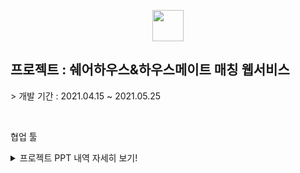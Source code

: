 <p align="center"><img src="https://0905cjw.github.io/seoulmate_logo.png" height="50px"/></p>
<h2>프로젝트 : 쉐어하우스&하우스메이트 매칭 웹서비스</h2>
<p>> 개발 기간 : 2021.04.15 ~ 2021.05.25</p>
<br/>
<p>협업 툴</p>
<details>
  <summary>프로젝트 PPT 내역 자세히 보기! </summary>
  <p align="center"><img src="https://0905cjw.github.io/project/project01.jpg" width="80%"/></p>
  <p align="center"><img src="https://0905cjw.github.io/project/project02.jpg" width="80%"/></p>
  <p align="center"><img src="https://0905cjw.github.io/project/project03.jpg" width="80%"/></p>
  <p align="center"><img src="https://0905cjw.github.io/project/project04.jpg" width="80%"/></p>
  <p align="center"><img src="https://0905cjw.github.io/project/project05.jpg" width="80%"/></p>
  <p align="center"><img src="https://0905cjw.github.io/project/project06.jpg" width="80%"/></p>
  <p align="center"><img src="https://0905cjw.github.io/project/project07.jpg" width="80%"/></p>
  <p align="center"><img src="https://0905cjw.github.io/project/project08.jpg" width="80%"/></p>
  <p align="center"><img src="https://0905cjw.github.io/project/project09.jpg" width="80%"/></p>
  <p align="center"><img src="https://0905cjw.github.io/project/project10.jpg" width="80%"/></p>
  <p align="center"><img src="https://0905cjw.github.io/project/project11.jpg" width="80%"/></p>
  <p align="center"><img src="https://0905cjw.github.io/project/project12.jpg" width="80%"/></p>
  <p align="center"><img src="https://0905cjw.github.io/project/project13.jpg" width="80%"/></p>
  <p align="center"><img src="https://0905cjw.github.io/project/project14.jpg" width="80%"/></p>
  <p align="center"><img src="https://0905cjw.github.io/project/project15.jpg" width="80%"/></p>
  <p align="center"><img src="https://0905cjw.github.io/project/project16.jpg" width="80%"/></p>
  <p align="center"><img src="https://0905cjw.github.io/project/project17.jpg" width="80%"/></p>
  <p align="center"><img src="https://0905cjw.github.io/project/project18.jpg" width="80%"/></p>
  <p align="center"><img src="https://0905cjw.github.io/project/project19.jpg" width="80%"/></p>
  <p align="center"><img src="https://0905cjw.github.io/project/project20.jpg" width="80%"/></p>
  <p align="center"><img src="https://0905cjw.github.io/project/project21.jpg" width="80%"/></p>
  <p align="center"><img src="https://0905cjw.github.io/project/project22.jpg" width="80%"/></p>
  <p align="center"><img src="https://0905cjw.github.io/project/project23.jpg" width="80%"/></p>
  <p align="center"><img src="https://0905cjw.github.io/project/project24.jpg" width="80%"/></p>
  <p align="center"><img src="https://0905cjw.github.io/project/project25.jpg" width="80%"/></p>
  <p align="center"><img src="https://0905cjw.github.io/project/project26.jpg" width="80%"/></p>
  <p align="center"><img src="https://0905cjw.github.io/project/project27.jpg" width="80%"/></p>
  <p align="center"><img src="https://0905cjw.github.io/project/project28.jpg" width="80%"/></p>
  <p align="center"><img src="https://0905cjw.github.io/project/project29.jpg" width="80%"/></p>
  <p align="center"><img src="https://0905cjw.github.io/project/project30.jpg" width="80%"/></p>
  <p align="center"><img src="https://0905cjw.github.io/project/project31.jpg" width="80%"/></p>
  <p align="center"><img src="https://0905cjw.github.io/project/project32.jpg" width="80%"/></p>
  <p align="center"><img src="https://0905cjw.github.io/project/project33.jpg" width="80%"/></p>
  <p align="center"><img src="https://0905cjw.github.io/project/project34.jpg" width="80%"/></p>
  <p align="center"><img src="https://0905cjw.github.io/project/project35.jpg" width="80%"/></p>
  <p align="center"><img src="https://0905cjw.github.io/project/project36.jpg" width="80%"/></p>
  <p align="center"><img src="https://0905cjw.github.io/project/project37.jpg" width="80%"/></p>
  <p align="center"><img src="https://0905cjw.github.io/project/project38.jpg" width="80%"/></p>
  <p align="center"><img src="https://0905cjw.github.io/project/project39.jpg" width="80%"/></p>
  <p align="center"><img src="https://0905cjw.github.io/project/project40.jpg" width="80%"/></p>
  <p align="center"><img src="https://0905cjw.github.io/project/project41.jpg" width="80%"/></p>
  <p align="center"><img src="https://0905cjw.github.io/project/project42.jpg" width="80%"/></p>
  <p align="center"><img src="https://0905cjw.github.io/project/project43.jpg" width="80%"/></p>
  <p align="center"><img src="https://0905cjw.github.io/project/project44.jpg" width="80%"/></p>
  <p align="center"><img src="https://0905cjw.github.io/project/project45.jpg" width="80%"/></p>
  <p align="center"><img src="https://0905cjw.github.io/project/project46.jpg" width="80%"/></p>
  <p align="center"><img src="https://0905cjw.github.io/project/project47.jpg" width="80%"/></p>
  <p align="center"><img src="https://0905cjw.github.io/project/project48.jpg" width="80%"/></p>
  <p align="center"><img src="https://0905cjw.github.io/project/project49.jpg" width="80%"/></p>
  <p align="center"><img src="https://0905cjw.github.io/project/project50.jpg" width="80%"/></p>
  <p align="center"><img src="https://0905cjw.github.io/project/project51.jpg" width="80%"/></p>
  <p align="center"><img src="https://0905cjw.github.io/project/project52.jpg" width="80%"/></p>
  <p align="center"><img src="https://0905cjw.github.io/project/project53.jpg" width="80%"/></p>
  <p align="center"><img src="https://0905cjw.github.io/project/project54.jpg" width="80%"/></p>
  <p align="center"><img src="https://0905cjw.github.io/project/project55.jpg" width="80%"/></p>
  <p align="center"><img src="https://0905cjw.github.io/project/project56.jpg" width="80%"/></p>
  <p align="center"><img src="https://0905cjw.github.io/project/project57.jpg" width="80%"/></p>
  <p align="center"><img src="https://0905cjw.github.io/project/project58.jpg" width="80%"/></p>
  <p align="center"><img src="https://0905cjw.github.io/project/project59.jpg" width="80%"/></p>
  <p align="center"><img src="https://0905cjw.github.io/project/project60.jpg" width="80%"/></p>
  <p align="center"><img src="https://0905cjw.github.io/project/project61.jpg" width="80%"/></p>
  <p align="center"><img src="https://0905cjw.github.io/project/project62.jpg" width="80%"/></p>
</details>
<br/>

